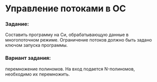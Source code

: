 # Управление потоками в ОС

### Задание:
Составить программу на Си, обрабатывающую данные в многопоточном режиме. Ограничение потоков должно быть задано ключом запуска программы.

### Вариант задания:
перемножение полиномов. На вход подается N-полиномов, необходимо их перемножить.
